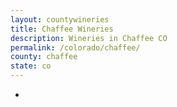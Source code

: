 ```yaml
---
layout: countywineries
title: Chaffee Wineries
description: Wineries in Chaffee CO
permalink: /colorado/chaffee/
county: chaffee
state: co
---
```

-

